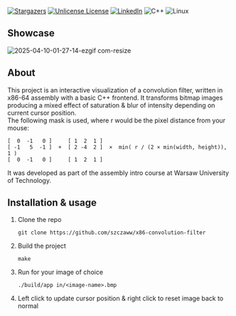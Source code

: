 <a id="readme-top"></a>

<!-- PROJECT SHIELDS -->
[![Stargazers][stars-shield]][stars-url]
[![Unlicense License][license-shield]][license-url]
[![LinkedIn][linkedin-shield]][linkedin-url]
![C++](https://img.shields.io/badge/c++-%2300599C.svg?style=for-the-badge&logo=c%2B%2B&logoColor=white)
![Linux](https://img.shields.io/badge/Linux-FCC624?style=for-the-badge&logo=linux&logoColor=black)

## Showcase

![2025-04-10-01-27-14-ezgif com-resize](https://github.com/user-attachments/assets/7c1c8038-1c35-490e-82c4-1e7759775853)

<!-- ABOUT THE PROJECT -->
## About
This project is an interactive visualization of a convolution filter, written in x86-64 assembly with a basic C++ frontend. It transforms bitmap images  producing a mixed effect of saturation & blur of intensity depending on current cursor position.  
The following mask is used, where r would be the pixel distance from your mouse:

```
[  0  -1   0 ]     [ 1  2  1 ]
[ -1   5  -1 ]  +  [ 2 -4  2 ]  ×  min( r / (2 × min(width, height)),  1 )
[  0  -1   0 ]     [ 1  2  1 ]
```

It was developed as part of the assembly intro course at Warsaw University of Technology.

## Installation & usage

1. Clone the repo
   ```
   git clone https://github.com/szczaww/x86-convolution-filter
   ```
2. Build the project
   ```
   make
   ```
3. Run for your image of choice 
   ```
   ./build/app in/<image-name>.bmp
   ```
4. Left click to update cursor position & right click to reset image back to normal

<!-- MARKDOWN LINKS & IMAGES -->
[stars-shield]: https://img.shields.io/github/stars/szczaww/x86-convolution-filter.svg?style=for-the-badge
[stars-url]: https://github.com/szczaww/x86-convolution-filter/stargazers
[license-shield]: https://img.shields.io/github/license/othneildrew/Best-README-Template.svg?style=for-the-badge
[license-url]: www.linkedin.com/in/kamil-szczawinski
[linkedin-shield]: https://img.shields.io/badge/-LinkedIn-black.svg?style=for-the-badge&logo=linkedin&colorB=555
[linkedin-url]: www.linkedin.com/in/kamil-szczawinski


